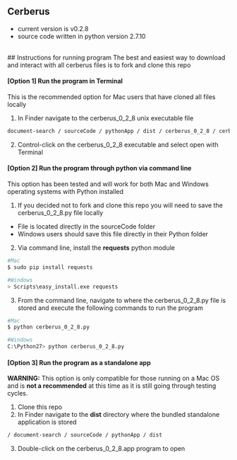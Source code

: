 ## Cerberus

- current version is v0.2.8
- source code written in python version 2.7.10

<br>
## Instructions for running program
The best and easiest way to download and interact with all cerberus files is to fork and clone this repo


#### [Option 1] Run the program in Terminal
This is the recommended option for Mac users that have cloned all files locally

1. In Finder navigate to the cerberus_0_2_8 unix executable file

  ```bash
  document-search / sourceCode / pythonApp / dist / cerberus_0_2_8 / cerberus_0_2_8
  ```
2. Control-click on the cerberus_0_2_8 executable and select open with Terminal


#### [Option 2] Run the program through python via command line
This option has been tested and will work for both Mac and Windows operating systems with Python installed

1. If you decided not to fork and clone this repo you will need to save the cerberus_0_2_8.py file locally
  - File is located directly in the sourceCode folder
  - Windows users should save this file directly in their Python folder
2. Via command line, install the **requests** python module
  ```bash
  #Mac
  $ sudo pip install requests

  #Windows
  > Scripts\easy_install.exe requests
  ```
3. From the command line, navigate to where the cerberus_0_2_8.py file is stored and execute the following commands to run the program
  ```bash
  #Mac
  $ python cerberus_0_2_8.py

  #Windows
  C:\Python27> python cerberus_0_2_8.py
  ```


#### [Option 3] Run the program as a standalone app
**WARNING:** This option is only compatible for those running on a Mac OS and is **not a recommended** at this time as it is still going through testing cycles.

1. Clone this repo
2. In Finder navigate to the **dist** directory where the bundled standalone application is stored

  ```bash
  / document-search / sourceCode / pythonApp / dist
  ```
3. Double-click on the cerberus_0_2_8.app program to open
